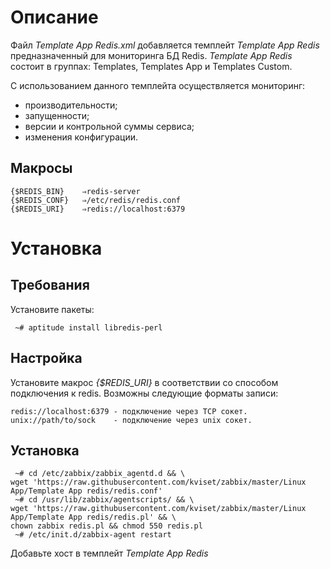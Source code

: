 # Описание
Файл *Template App Redis.xml* добавляется темплейт *Template App Redis* предназначенный для мониторинга БД Redis. *Template App Redis*
состоит в группах: Templates, Templates App и Templates Custom.

С использованием данного темплейта осуществляется мониторинг:
- производительности;
- запущенности;
- версии и контрольной суммы сервиса;
- изменения конфигурации.

## Макросы
```text
{$REDIS_BIN}	⇒redis-server
{$REDIS_CONF}	⇒/etc/redis/redis.conf
{$REDIS_URI}	⇒redis://localhost:6379
```

# Установка
## Требования
 Установите пакеты:
```
 ~# aptitude install libredis-perl
```
## Настройка

Установите макрос *{$REDIS_URI}* в соответствии со способом подключения к redis. Возможны следующие форматы записи:
```
redis://localhost:6379 - подключение через TCP сокет.
unix://path/to/sock    - подключение через unix сокет.
```

## Установка
```
 ~# cd /etc/zabbix/zabbix_agentd.d && \
wget 'https://raw.githubusercontent.com/kviset/zabbix/master/Linux App/Template App redis/redis.conf'
 ~# cd /usr/lib/zabbix/agentscripts/ && \
wget 'https://raw.githubusercontent.com/kviset/zabbix/master/Linux App/Template App redis/redis.pl' && \
chown zabbix redis.pl && chmod 550 redis.pl
 ~# /etc/init.d/zabbix-agent restart
```

Добавьте хост в темплейт *Template App Redis*

